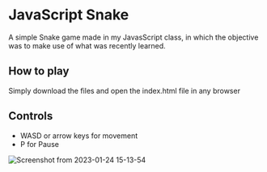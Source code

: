 # JavaScript Snake
A simple Snake game made in my JavasScript class, in which the objective was to make use of what was recently learned.

## How to play
Simply download the files and open the index.html file in any browser

## Controls
- WASD or arrow keys for movement
- P for Pause

![Screenshot from 2023-01-24 15-13-54](https://user-images.githubusercontent.com/123499791/214398620-f7d92307-2432-41e2-a53f-bbaf81c7804a.png)
